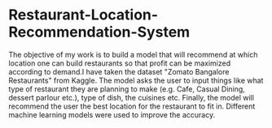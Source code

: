 # Restaurant-Location-Recommendation-System
The objective of my work is to build a model that will recommend at which location one can build restaurants so that profit can be maximized according to demand.I have taken the dataset "Zomato Bangalore Restaurants" from Kaggle.
The model asks the user to input things like what type of restaurant they are planning to make (e.g. Cafe, Casual Dining, dessert parlour etc.), type of dish, the cuisines etc. Finally, the model will recommend the user the best location for the restaurant to fit in. Different machine learning models were used to improve the accuracy.
